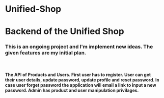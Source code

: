 # Unified-Shop

<h1> Backend of the Unified Shop </h1>
<h3> This is an ongoing project and I'm implement new ideas. The given features are my initial plan. </h3><br>
<h4>The API of Products and Users. First user has to register. User can get their user details, update password, update profile and reset password. In case user forget password the application will email a link to input a new password. Admin has product and user manipulation privilages.</h4>
